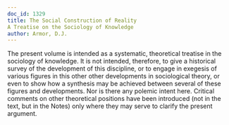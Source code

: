 ```yaml
---
doc_id: 1329
title: The Social Construction of Reality
A Treatise on the Sociology of Knowledge
author: Armor, D.J.
---
```


The present volume is intended as a systematic, theoretical treatise
in the sociology of knowledge.  It is not intended, therefore, to give
a historical survey of the development of this discipline, or to engage
in exegesis of various figures in this other other developments in
sociological theory, or even to show how a synthesis may be achieved
between several of these figures and developments.  Nor is there any
polemic intent here.  Critical comments on other theoretical positions
have been introduced (not in the text, but in the Notes) only
where they may serve to clarify the present argument.